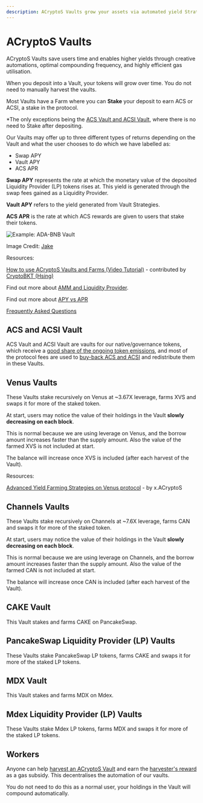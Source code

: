 ```yaml
---
description: ACryptoS Vaults grow your assets via automated yield Strategies.
---
```


# ACryptoS Vaults

ACryptoS Vaults save users time and enables higher yields through creative automations, optimal compounding frequency, and highly efficient gas utilisation.

When you deposit into a Vault, your tokens will grow over time. You do not need to manually harvest the vaults.

Most Vaults have a Farm where you can **Stake** your deposit to earn ACS or ACSI, a stake in the protocol.

\*The only exceptions being the [ACS Vault and ACSI Vault](acryptos-vaults.md#acs-and-acsi-vault), where there is no need to Stake after depositing.

Our Vaults may offer up to three different types of returns depending on the Vault and what the user chooses to do which we have labelled as:

* Swap APY
* Vault APY
* ACS APR

**Swap APY** represents the rate at which the monetary value of the deposited Liquidity Provider \(LP\) tokens rises at. This yield is generated through the swap fees gained as a Liquidity Provider.

**Vault APY** refers to the yield generated from Vault Strategies.

**ACS APR** is the rate at which ACS rewards are given to users that stake their tokens.

![Example: ADA-BNB Vault](https://user-images.githubusercontent.com/80501310/112007522-ae752980-8b5f-11eb-981b-cf9d15ff9632.png)

Image Credit: [Jake](https://t.me/manxsir)

Resources:

[How to use ACryptoS Vaults and Farms \(Video Tutorial\)](https://www.youtube.com/watch?v=DBiA7-CY4PE) - contributed by [CryptoBKT \(Hsing\)](https://t.me/cryptoBKT)

Find out more about [AMM and Liquidity Provider](https://academy.binance.com/en/articles/what-is-an-automated-market-maker-amm).

Find out more about [APY vs APR](https://academy.binance.com/en/ask/questions/apy-and-apr)

[Frequently Asked Questions](faq.md)

## ACS and ACSI Vault

ACS Vault and ACSI Vault are vaults for our native/governance tokens, which receive a [good share of the ongoing token emissions](https://github.com/acryptos/docs.acryptos.com/tree/edd9ea1959f1aebf3d024bb639cd5dec4dd46b81/feed.md), and most of the protocol fees are used to [buy-back ACS and ACSI](https://www.reddit.com/r/ACryptoS/comments/kth0v2/valuing_users_commitment_buyback_instead_of_burn/) and redistribute them in these Vaults.

## Venus Vaults

These Vaults stake recursively on Venus at ~3.67X leverage, farms XVS and swaps it for more of the staked token.

At start, users may notice the value of their holdings in the Vault **slowly decreasing on each block**.

This is normal because we are using leverage on Venus, and the borrow amount increases faster than the supply amount. Also the value of the farmed XVS is not included at start.

The balance will increase once XVS is included \(after each harvest of the Vault\).

Resources:

[Advanced Yield Farming Strategies on Venus protocol](https://medium.com/acryptos/advanced-yield-farming-strategies-on-venus-protocol-46a4044573fc) - by x.ACryptoS

## Channels Vaults

These Vaults stake recursively on Channels at ~7.6X leverage, farms CAN and swaps it for more of the staked token.

At start, users may notice the value of their holdings in the Vault **slowly decreasing on each block**.

This is normal because we are using leverage on Channels, and the borrow amount increases faster than the supply amount. Also the value of the farmed CAN is not included at start.

The balance will increase once CAN is included \(after each harvest of the Vault\).

## CAKE Vault

This Vault stakes and farms CAKE on PancakeSwap.

## PancakeSwap Liquidity Provider \(LP\) Vaults

These Vaults stake PancakeSwap LP tokens, farms CAKE and swaps it for more of the staked LP tokens.

## MDX Vault

This Vault stakes and farms MDX on Mdex.

## Mdex Liquidity Provider \(LP\) Vaults

These Vaults stake Mdex LP tokens, farms MDX and swaps it for more of the staked LP tokens.

## Workers

Anyone can help [harvest an ACryptoS Vault](https://app.acryptos.com/worker/) and earn the [harvester's reward](fees.md#all-vaults) as a gas subsidy. This decentralises the automation of our vaults.

You do not need to do this as a normal user, your holdings in the Vault will compound automatically.

